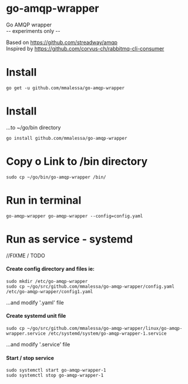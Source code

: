 # go-amqp-wrapper
Go AMQP wrapper  
-- experiments only --

Based on https://github.com/streadway/amqp  
Inspired by https://github.com/corvus-ch/rabbitmq-cli-consumer

# Install
```shell script
go get -u github.com/mmalessa/go-amqp-wrapper
```

# Install
...to ~/go/bin directory
```shell script
go install github.com/mmalessa/go-amqp-wrapper
```

# Copy o Link to /bin directory
```shell script
sudo cp ~/go/bin/go-amqp-wrapper /bin/
```

# Run in terminal
```shell script
go-amqp-wrapper go-amqp-wrapper --config=config.yaml
```

# Run as service - systemd
//FIXME / TODO
#### Create config directory and files ie:
```shell script
sudo mkdir /etc/go-amqp-wrapper
sudo cp ~/go/src/github.com/mmalessa/go-amqp-wrapper/config.yaml /etc/go-amqp-wrapper/config1.yaml
```
...and modify '.yaml' file

#### Create systemd unit file
```shell script
sudo cp ~/go/src/github.com/mmalessa/go-amqp-wrapper/linux/go-amqp-wrapper.service /etc/systemd/system/go-amqp-wrapper-1.service
```
...and modify '.service' file

#### Start / stop service
```shell script
sudo systemctl start go-amqp-wrapper-1
sudo systemctl stop go-amqp-wrapper-1
```
